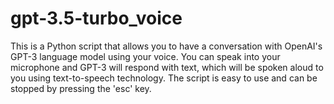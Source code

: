 # gpt-3.5-turbo_voice
This is a Python script that allows you to have a conversation with OpenAI's GPT-3 language model using your voice. You can speak into your microphone and GPT-3 will respond with text, which will be spoken aloud to you using text-to-speech technology. The script is easy to use and can be stopped by pressing the 'esc' key.
